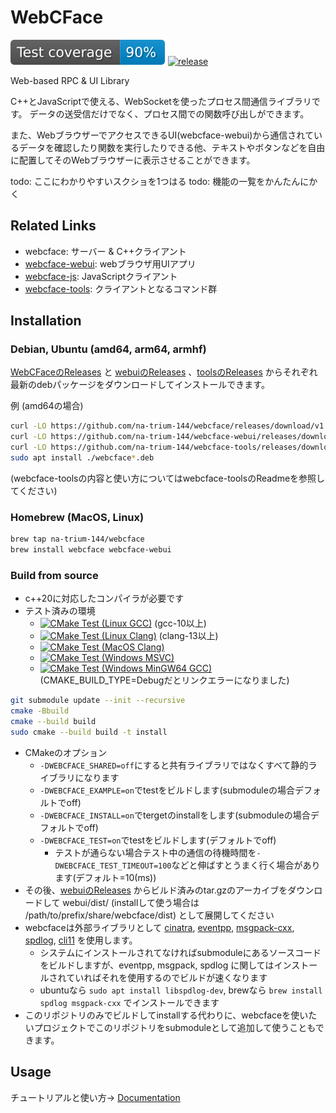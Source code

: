 # WebCFace

[![coverage](https://raw.githubusercontent.com/na-trium-144/webcface/badge/coverage.svg)](https://github.com/na-trium-144/webcface/actions/workflows/cmake-coverage.yml)
[![release](https://img.shields.io/github/v/release/na-trium-144/webcface)](https://github.com/na-trium-144/webcface/releases)

Web-based RPC &amp; UI Library

C++とJavaScriptで使える、WebSocketを使ったプロセス間通信ライブラリです。
データの送受信だけでなく、プロセス間での関数呼び出しができます。

また、WebブラウザーでアクセスできるUI(webcface-webui)から通信されているデータを確認したり関数を実行したりできる他、テキストやボタンなどを自由に配置してそのWebブラウザーに表示させることができます。

todo: ここにわかりやすいスクショを1つはる
todo: 機能の一覧をかんたんにかく

## Related Links

* webcface: サーバー & C++クライアント
* [webcface-webui](https://github.com/na-trium-144/webcface-webui): webブラウザ用UIアプリ
* [webcface-js](https://github.com/na-trium-144/webcface-js): JavaScriptクライアント
* [webcface-tools](https://github.com/na-trium-144/webcface-tools): クライアントとなるコマンド群

## Installation

### Debian, Ubuntu (amd64, arm64, armhf)
[WebCFaceのReleases](https://github.com/na-trium-144/webcface/releases) と [webuiのReleases](https://github.com/na-trium-144/webcface-webui/releases) 、[toolsのReleases](https://github.com/na-trium-144/webcface-tools/releases) からそれぞれ最新のdebパッケージをダウンロードしてインストールできます。

例 (amd64の場合)
```sh
curl -LO https://github.com/na-trium-144/webcface/releases/download/v1.1.3/webcface_1.1.3_amd64.deb
curl -LO https://github.com/na-trium-144/webcface-webui/releases/download/v1.0.5/webcface-webui_1.0.5_all.deb
curl -LO https://github.com/na-trium-144/webcface-tools/releases/download/v1.1.1/webcface-tools_1.1.1_amd64.deb
sudo apt install ./webcface*.deb
```

(webcface-toolsの内容と使い方についてはwebcface-toolsのReadmeを参照してください)

### Homebrew (MacOS, Linux)
```sh
brew tap na-trium-144/webcface
brew install webcface webcface-webui
```

### Build from source

* c++20に対応したコンパイラが必要です
* テスト済みの環境
	* [![CMake Test (Linux GCC)](https://github.com/na-trium-144/webcface/actions/workflows/cmake-test-linux-gcc.yml/badge.svg?branch=main)](https://github.com/na-trium-144/webcface/actions/workflows/cmake-test-linux-gcc.yml) (gcc-10以上)
	* [![CMake Test (Linux Clang)](https://github.com/na-trium-144/webcface/actions/workflows/cmake-test-linux-clang.yml/badge.svg?branch=main)](https://github.com/na-trium-144/webcface/actions/workflows/cmake-test-linux-clang.yml) (clang-13以上)
	* [![CMake Test (MacOS Clang)](https://github.com/na-trium-144/webcface/actions/workflows/cmake-test-macos-clang.yml/badge.svg?branch=main)](https://github.com/na-trium-144/webcface/actions/workflows/cmake-test-macos-clang.yml)
	* [![CMake Test (Windows MSVC)](https://github.com/na-trium-144/webcface/actions/workflows/cmake-test-windows-msvc.yml/badge.svg?branch=main)](https://github.com/na-trium-144/webcface/actions/workflows/cmake-test-windows-msvc.yml)
	* [![CMake Test (Windows MinGW64 GCC)](https://github.com/na-trium-144/webcface/actions/workflows/cmake-test-windows-gcc.yml/badge.svg?branch=main)](https://github.com/na-trium-144/webcface/actions/workflows/cmake-test-windows-gcc.yml)	(CMAKE_BUILD_TYPE=Debugだとリンクエラーになりました)
```sh
git submodule update --init --recursive
cmake -Bbuild
cmake --build build
sudo cmake --build build -t install
```
* CMakeのオプション
	* `-DWEBCFACE_SHARED=off`にすると共有ライブラリではなくすべて静的ライブラリになります
	* `-DWEBCFACE_EXAMPLE=on`でtestをビルドします(submoduleの場合デフォルトでoff)
	* `-DWEBCFACE_INSTALL=on`でtergetのinstallをします(submoduleの場合デフォルトでoff)
	* `-DWEBCFACE_TEST=on`でtestをビルドします(デフォルトでoff)
		* テストが通らない場合テスト中の通信の待機時間を`-DWEBCFACE_TEST_TIMEOUT=100`などと伸ばすとうまく行く場合があります(デフォルト=10(ms))
* その後、[webuiのReleases](https://github.com/na-trium-144/webcface-webui/releases) からビルド済みのtar.gzのアーカイブをダウンロードして webui/dist/ (installして使う場合は /path/to/prefix/share/webcface/dist) として展開してください
* webcfaceは外部ライブラリとして [cinatra](https://github.com/qicosmos/cinatra), [eventpp](https://github.com/wqking/eventpp), [msgpack-cxx](https://github.com/msgpack/msgpack-c), [spdlog](https://github.com/gabime/spdlog), [cli11](https://github.com/CLIUtils/CLI11.git) を使用します。
	* システムにインストールされてなければsubmoduleにあるソースコードをビルドしますが、eventpp, msgpack, spdlog に関してはインストールされていればそれを使用するのでビルドが速くなります
	* ubuntuなら `sudo apt install libspdlog-dev`, brewなら `brew install spdlog msgpack-cxx` でインストールできます
* このリポジトリのみでビルドしてinstallする代わりに、webcfaceを使いたいプロジェクトでこのリポジトリをsubmoduleとして追加して使うこともできます。

## Usage

チュートリアルと使い方→ [Documentation](https://na-trium-144.github.io/webcface/md_00__tutorial.html)
